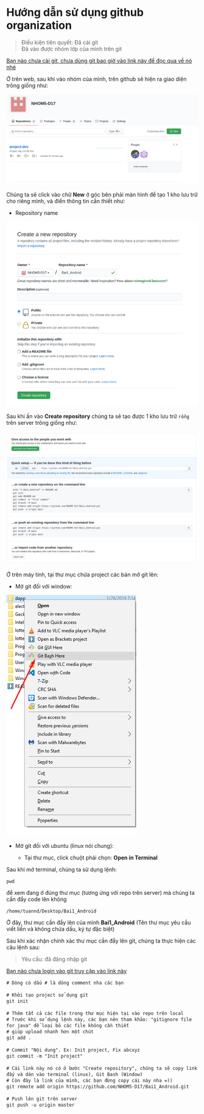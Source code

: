 Hướng dẫn sử dụng github organization
=== 

> Điều kiện tiên quyết: Đã cài git  
> Đã vào được nhóm lớp của mình trên git 

[Bạn nào chưa cài git, chưa dùng git bao giờ vào link này để đọc qua về nó nhé](https://backlog.com/git-tutorial/vn/intro/intro2_1.html)

Ở trên web, sau khi vào nhóm của mình, trên github sẽ hiện ra giao diện trông giống như: 

![Home](./images/home.png)

Chúng ta sẽ click vào chữ **New** ở góc bên phải màn hình để tạo 1 kho lưu trữ cho riêng mình, và điền thông tin cần thiết như: 

* Repository name 

![Create repo](./images/create_repo.png) 

Sau khi ấn vào **Create repository** chúng ta sẽ tạo được 1 kho lưu trữ `rỗng` trên server trông giống như: 

![Empty repo](./images/empty_repo.png) 

Ở trên máy tính, tại thư mục chứa project các bản mở git lên: 

* Mở git đối với window: 

![Open git on window](images/open_git_window.png) 

* Mở git đối với ubuntu (linux nói chung): 
 
  * Tại thư mục, click chuột phải chọn: **Open in Terminal** 

Sau khi mở terminal, chúng ta sử dụng lệnh: 

```shell script
pwd
```
để xem đang ở đúng thư mục (tương ứng với repo trên server) mà chúng ta cần đẩy code lên không 

```text
/home/tuannd/Desktop/Bai1_Android
```

Ở đây, thư mục cần đẩy lên của mình **Bai1_Android** (Tên thư mục yêu cầu viết liền và không chứa dấu, ký tự đặc biệt)

Sau khi xác nhận chính xác thư mục cần đẩy lên git, chúng ta thực hiện các câu lệnh sau: 

> Yêu cầu: đã đăng nhập git 

[Bạn nào chưa login vào git truy cập vào link này](https://backlog.com/git-tutorial/vn/intro/intro2_2.html)

```shell script
# Dòng có dấu # là dòng comment nha các bạn

# Khởi tạo project sử dụng git
git init 

# Thêm tất cả các file trong thư mục hiện tại vào repo trên local
# Trước khi sử dụng lệnh này, các bạn nên tham khảo: "gitignore file for java" để loại bỏ các file không cần thiết 
# giúp upload nhanh hơn một chút 
git add .

# Commit "Nội dung". Ex: Init project, Fix abcxyz
git commit -m "Init project"

# Cái link này nó có ở bước "Create repository", chúng ta sẽ copy link đấy và dán vào terminal (linux), Git Bash (Window)
# Còn đây là link của mình, các bạn đừng copy cái này nha =)) 
git remote add origin https://github.com/NHOM5-D17/Bai1_Android.git

# Push lên git trên server
git push -u origin master
```























